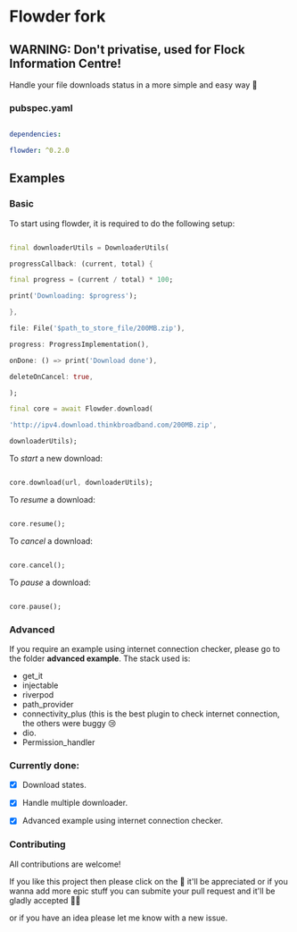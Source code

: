 # Flowder fork

## WARNING: Don't privatise, used for Flock Information Centre!

Handle your file downloads status in a more simple and easy way :heartbeat:

  

### pubspec.yaml

  

```yaml

dependencies:

flowder: ^0.2.0

```

  

## Examples


### Basic  

To start using flowder, it is required to do the following setup:

```dart

final downloaderUtils = DownloaderUtils(

progressCallback: (current, total) {

final progress = (current / total) * 100;

print('Downloading: $progress');

},

file: File('$path_to_store_file/200MB.zip'),

progress: ProgressImplementation(),

onDone: () => print('Download done'),

deleteOnCancel: true,

);

final core = await Flowder.download(

'http://ipv4.download.thinkbroadband.com/200MB.zip',

downloaderUtils);

```

  

To *start* a new download:

```dart

core.download(url, downloaderUtils);

```

  
  

To *resume* a download:

```dart

core.resume();

```

  

To *cancel* a download:

```dart

core.cancel();

```

  

To *pause* a download:

```dart

core.pause();

```

### Advanced

If you require an example using internet connection checker, please go to the folder **advanced example**.
The stack used is:

 - get_it
 - injectable
 - riverpod
 - path_provider
 - connectivity_plus (this is the best plugin to check internet connection, the others were buggy :cry:
 - dio.
 - Permission_handler

  

### Currently done:

- [x] Download states.

- [x] Handle multiple downloader.

- [x] Advanced example using internet connection checker.

  
  
  

### Contributing

  

All contributions are welcome!

  

If you like this project then please click on the :star2: it'll be appreciated or if you wanna add more epic stuff you can submite your pull request and it'll be gladly accepted :ok_man:

  

or if you have an idea please let me know with a new issue.
